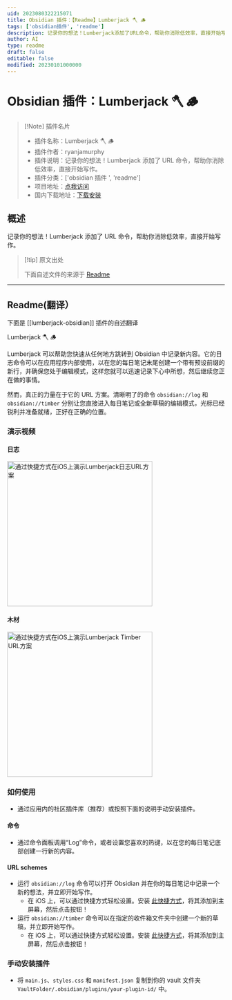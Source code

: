 ```yaml
---
uid: 2023080322215071
title: Obsidian 插件：【Readme】Lumberjack 🪓 🪵
tags: ['obsidian插件', 'readme']
description: 记录你的想法！Lumberjack添加了URL命令，帮助你消除低效率，直接开始写作。
author: AI
type: readme
draft: false
editable: false
modified: 20230101000000
---
```


# Obsidian 插件：Lumberjack 🪓 🪵

> [!Note] 插件名片
> - 插件名称：Lumberjack 🪓 🪵
> - 插件作者：ryanjamurphy
> - 插件说明：记录你的想法！Lumberjack 添加了 URL 命令，帮助你消除低效率，直接开始写作。
> - 插件分类：['obsidian 插件 ', 'readme']
> - 项目地址：[点我访问](https://github.com/ryanjamurphy/lumberjack-obsidian)
> - 国内下载地址：[下载安装](https://pkmer.cn/products/plugin/pluginMarket/?lumberjack-obsidian)

## 概述

记录你的想法！Lumberjack 添加了 URL 命令，帮助你消除低效率，直接开始写作。

> [!tip] 原文出处
>
>下面自述文件的来源于 [Readme](https://ghproxy.net/https://raw.githubusercontent.com/ryanjamurphy/lumberjack-obsidian/master/README.md)
>

---

## Readme(翻译）

下面是 [[lumberjack-obsidian]] 插件的自述翻译

Lumberjack 🪓 🪵

Lumberjack 可以帮助您快速从任何地方跳转到 Obsidian 中记录新内容。它的日志命令可以在应用程序内部使用，以在您的每日笔记末尾创建一个带有预设前缀的新行，并确保您处于编辑模式，这样您就可以迅速记录下心中所想，然后继续您正在做的事情。

然而，真正的力量在于它的 URL 方案。清晰明了的命令 `obsidian://log` 和 `obsidian://timber` 分别让您直接进入每日笔记或全新草稿的编辑模式，光标已经锐利并准备就绪，正好在正确的位置。

### 演示视频

#### 日志

<img src="https://user-images.githubusercontent.com/3618647/136626863-e4bb5fd0-e6d8-4341-aee4-d2a6359cc912.MP4" style="width: 24em;" alt="通过快捷方式在iOS上演示Lumberjack日志URL方案">

#### 木材

<img src="https://user-images.githubusercontent.com/3618647/136626936-cafb5e96-0363-47b2-8509-b7b18cdbe158.MP4" style="width: 24em;" alt="通过快捷方式在iOS上演示Lumberjack Timber URL方案">

### 如何使用

- 通过应用内的社区插件库（推荐）或按照下面的说明手动安装插件。

#### 命令

- 通过命令面板调用“Log”命令，或者设置您喜欢的热键，以在您的每日笔记底部创建一行新的内容。

#### URL schemes

- 运行 `obsidian://log` 命令可以打开 Obsidian 并在你的每日笔记中记录一个新的想法，并立即开始写作。
  - 在 iOS 上，可以通过快捷方式轻松设置。安装 [此快捷方式](https://www.icloud.com/shortcuts/1efa6b9ee42242bd906884d3d8a52b92)，将其添加到主屏幕，然后点击按钮！
- 运行 `obsidian://timber` 命令可以在指定的收件箱文件夹中创建一个新的草稿，并立即开始写作。
  - 在 iOS 上，可以通过快捷方式轻松设置。安装 [此快捷方式](https://www.icloud.com/shortcuts/6594b965deab401e814aeeeb593b551d)，将其添加到主屏幕，然后点击按钮！

### 手动安装插件

- 将 `main.js`、`styles.css` 和 `manifest.json` 复制到你的 vault 文件夹 `VaultFolder/.obsidian/plugins/your-plugin-id/` 中。



